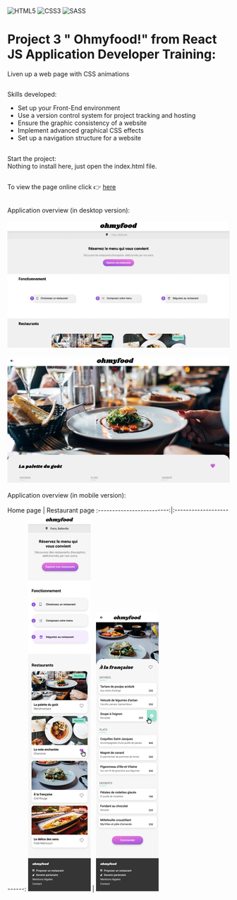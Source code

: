 ![HTML5](https://img.shields.io/badge/html5-%23E34F26.svg?style=for-the-badge&logo=html5&logoColor=white)
![CSS3](https://img.shields.io/badge/css3-%231572B6.svg?style=for-the-badge&logo=css3&logoColor=white)
![SASS](https://img.shields.io/badge/Sass-CC6699?style=for-the-badge&logo=sass&logoColor=white)
# Project 3 " Ohmyfood!" from React JS Application Developer Training:<br/>
Liven up a web page with CSS animations<br/>
##
Skills developed:
- Set up your Front-End environment
- Use a version control system for project tracking and hosting
- Ensure the graphic consistency of a website
- Implement advanced graphical CSS effects
- Set up a navigation structure for a website
##
Start the project:<br/>
Nothing to install here, just open the index.html file.
##
To view the page online click  :point_right: [here](https://cla31.github.io/projet-3-OCR/index.html)
##
##
Application overview  (in desktop version):
<br/>
<br/>
![DESKTOP-VERSION](./desktop-version1.png)
<br/>
<br/>
![DESKTOP-VERSION](./desktop-version2.png)
<br/>
<br/>
Application overview (in mobile version):
<br/>
<br/>
Home page          |  Restaurant page
:-------------------------:|:-------------------------:
![MOBILE-VERSION](./mobile-version1.png) | ![MOBILE-VERSION](./mobile-version2.png)


